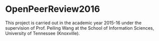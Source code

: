 # OpenPeerReview2016
This project is carried out in the academic year 2015-16 under the supervision of Prof. Peiling Wang at the School of Information Sciences, University of Tennessee (Knoxville).
